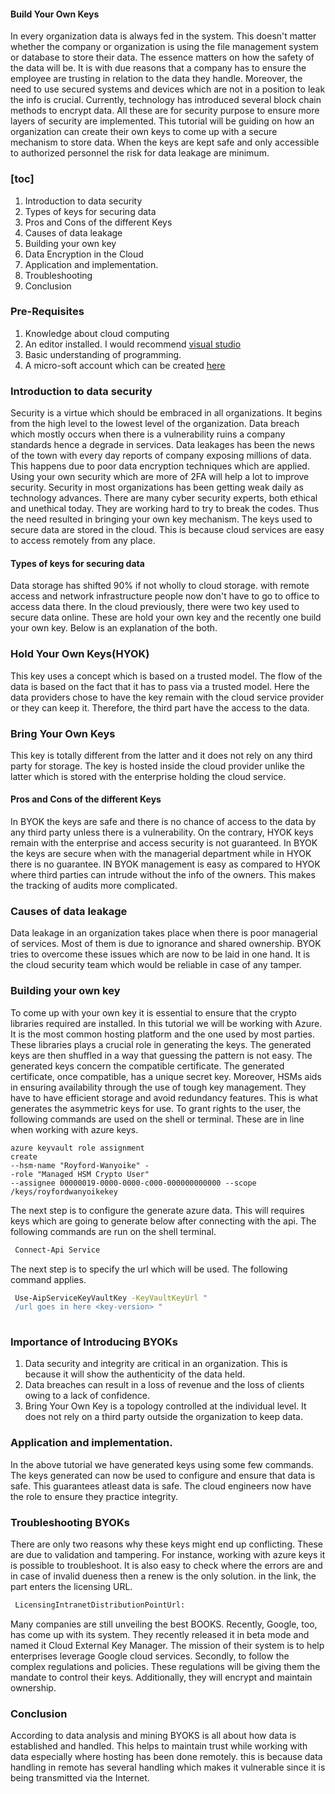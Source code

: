 #### Build Your Own Keys

In every organization data is always fed in the system. This doesn't matter whether the company or organization is using the file management system or database to store their data. The essence matters on how the safety of the data will be. It is with due reasons that a company has to ensure the employee are trusting in relation to the data they handle. Moreover, the need to use secured systems and devices which are not in a position to leak the info is crucial. 
Currently, technology has introduced several block chain methods to encrypt data. All these are for security purpose to ensure more layers of security are implemented. This tutorial will be guiding on how an organization can create their own keys to come up with a secure mechanism to store data. When the keys are kept safe and only accessible to authorized personnel the risk for data leakage are minimum. 

### [toc] 
1. Introduction to data security
2. Types of keys for securing data
3. Pros and Cons of the different Keys
4. Causes of data leakage
5. Building your own key
6. Data Encryption in the Cloud
7. Application and implementation.
8. Troubleshooting
9. Conclusion


### Pre-Requisites

1. Knowledge about cloud computing
2. An editor installed. I would recommend [visual studio](https://visualstudio.microsoft.com/downloads/)
3. Basic understanding of programming. 
4. A micro-soft account which can be created [here](https://account.microsoft.com/account/ )

### Introduction to data security

Security is a virtue which should be embraced in all organizations. It begins from the high level to the lowest level of the organization. Data breach which mostly occurs when there is a vulnerability ruins a company standards hence a degrade in services. Data leakages has been the news of the town with every day reports of company exposing millions of data. This happens due to poor data encryption techniques which are applied. Using your own security which are more of 2FA will help a lot to improve security. Security in most organizations has been getting weak daily as technology advances. There are many cyber security experts, both ethical and unethical today. They are working hard to try to break the codes. Thus the need resulted in bringing your own key mechanism. The keys used to secure data are stored in the cloud. This is because cloud services are easy to access remotely from any place. 


#### Types of keys for securing data

Data storage has shifted 90% if not wholly to cloud storage. with remote access and network infrastructure people now don't have to go to office to access data there. In the cloud previously, there were two key used to secure data online. These are hold your own key and the recently one build your own key. Below is an explanation of the both. 

### Hold Your Own Keys(HYOK)

This key uses a concept which is based on a trusted model. The flow of the data is based on the fact that it has to pass via a trusted model. Here the data providers chose to have the key remain with the cloud service provider or they can keep it. Therefore, the third part have the access to the data.

### Bring Your Own Keys
This key is totally different from the latter and it does not rely on any third party for storage. The key is hosted inside the cloud provider unlike the latter which is stored with the enterprise holding the cloud service. 


#### Pros and Cons of the different Keys

In BYOK the keys are safe and there is no chance of access to the data by any third party unless there is a vulnerability. On the contrary, HYOK keys remain with the enterprise and access security is not guaranteed. 
In BYOK the keys are secure when with the managerial department while in HYOK there is no guarantee. 
IN BYOK management is easy as compared to HYOK where third parties can intrude without the info of the owners. This makes the tracking of audits more complicated. 

### Causes of data leakage

Data leakage in an organization takes place when there is poor managerial of services. Most of them is due to ignorance and shared ownership. BYOK tries to overcome these issues which are now to be laid in one hand. It is the cloud security team which would be reliable in case of any tamper. 

### Building your own key
To come up with your own key it is essential to ensure that the crypto libraries required are installed. In this tutorial we will be working with Azure. It is the most common hosting platform and the one used by most parties. These libraries plays a crucial role in generating the keys. The generated keys are then shuffled in a way that guessing the pattern is not easy. The generated keys concern the compatible certificate. The generated certificate, once compatible, has a unique secret key. Moreover, HSMs aids in ensuring availability through the use of tough key management. They have to have efficient storage and avoid redundancy features. This is what generates the asymmetric keys for use. To grant rights to the user, the following commands are used on the shell or terminal. These are in line when working with azure keys.

```shell 
azure keyvault role assignment 
create 
--hsm-name "Royford-Wanyoike" -
-role "Managed HSM Crypto User" 
--assignee 00000019-0000-0000-c000-000000000000 --scope /keys/royfordwanyoikekey 

``` 
The next step is to configure the generate azure data. This will requires keys which are going to generate below after connecting with the api. The following commands are run on the shell terminal. 
 
```bash 
 Connect-Api Service 
 ``` 
 
The next step is to specify the url which will be used. The following command applies. 
 
```bash
 Use-AipServiceKeyVaultKey -KeyVaultKeyUrl "
 /url goes in here <key-version> " 
 
``` 


### Importance of Introducing BYOKs

 1. Data security and integrity are critical in an organization. This is because it will show the authenticity of the data held. 
 2. Data breaches can result in a loss of revenue and the loss of clients owing to a lack of confidence. 
 3. Bring Your Own Key is a topology controlled at the individual level. It does not rely on a third party outside the organization to keep data.

### Application and implementation.
In the above tutorial we have generated keys using some few commands. The keys generated can now be used to configure and ensure that data is safe. This guarantees atleast data is safe. The cloud engineers now have the role to ensure they practice integrity.
### Troubleshooting BYOKs
There are only two reasons why these keys might end up conflicting. These are due to validation and tampering. For instance, working with azure keys it is possible to troubleshoot. It is also easy to check where the errors are and in case of invalid dueness then a renew is the only solution. in the link, the part enters the licensing URL. 
```bash
 LicensingIntranetDistributionPointUrl: 
 ```
 Many companies are still unveiling the best BOOKS. Recently, Google, too, has come up with its system. They recently released it in beta mode and named it Cloud External Key Manager. The mission of their system is to help enterprises leverage Google cloud services. Secondly, to follow the complex regulations and policies. These regulations will be giving them the mandate to control their keys. Additionally, they will encrypt and maintain ownership. ​


### Conclusion

According to data analysis and mining BYOKS is all about how data is established and handled. This helps to maintain trust while working with data especially where hosting has been done remotely. this is because data handling in remote has several handling which makes it vulnerable since it is being transmitted via the Internet. 

